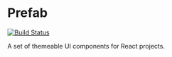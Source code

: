 # Prefab

[![Build Status](https://travis-ci.com/stephenvector/prefab.svg?branch=master)](https://travis-ci.com/stephenvector/prefab)

A set of themeable UI components for React projects.

